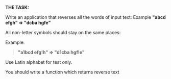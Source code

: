 **THE TASK:**

Write an application that reverses all the words of input text:
Example **"abcd efgh" => "dcba hgfe"**

All non-letter symbols should stay on the same places:

Example:
>**"a1bcd efg!h" => "d1cba hgf!e"** 

Use Latin alphabet for test only.

You should write a function which returns reverse text